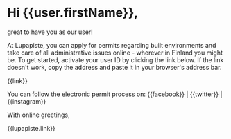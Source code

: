 # Hi {{user.firstName}}, 

great to have you as our user!

At Lupapiste, you can apply for permits regarding built environments and take care of all administrative issues online - wherever in Finland you might be. To get started, activate your user ID by clicking the link below. If the link doesn't work, copy the address and paste it in your browser's address bar.

{{link}}

You can follow the electronic permit process on: {{facebook}} | {{twitter}} | {{instagram}}

With online greetings,

{{lupapiste.link}}